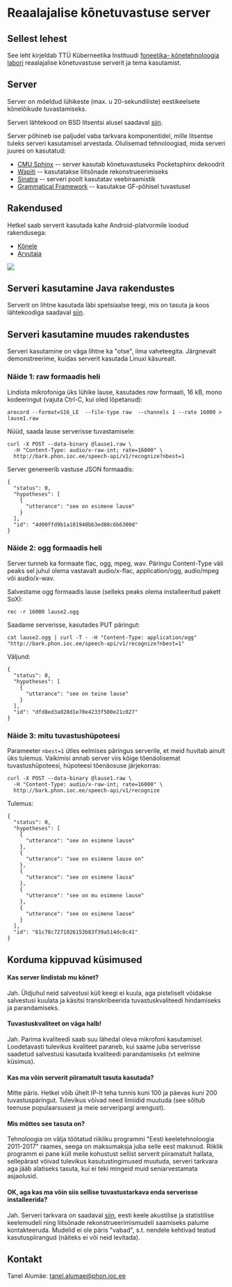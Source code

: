 Reaalajalise kõnetuvastuse server
================

## Sellest lehest

See leht kirjeldab TTÜ Küberneetika Instituudi [foneetika- kõnetehnoloogia labori](http://www.phon.ioc.ee) reaalajalise kõnetuvastuse serverit ja tema kasutamist. 

## Server

Server on mõeldud lühikeste (max. u 20-sekundiliste) eestikeelsete kõnelõikude tuvastamiseks. 

Serveri lähtekood on BSD litsentsi alusel saadaval [siin](https://github.com/alumae/ruby-pocketsphinx-server). 

Server põhineb ise paljudel vaba tarkvara komponentidel, mille litsentse tuleks serveri kasutamisel arvestada.
Olulisemad tehnoloogiad, mida serveri juures on kasutatud:

* [CMU Sphinx](http://cmusphinx.org) -- server kasutab kõnetuvastuseks Pocketsphinx dekoodrit
* [Wapiti](http://wapiti.limsi.fr) -- kasutatakse liitsõnade rekonstrueerimiseks
* [Sinatra](http://www.sinatrarb.com) --  serveri poolt kasutatav veebiraamistik
* [Grammatical Framework](http://www.grammaticalframework.org) -- kasutakse GF-põhisel tuvastusel

## Rakendused

Hetkel saab serverit kasutada kahe Android-platvormile loodud rakendusega: 

* [Kõnele](http://code.google.com/p/recognizer-intent)
* [Arvutaja](https://github.com/Kaljurand/Arvutaja)

![](http://www.android.com/images/brand/45_avail_market_logo1.png)

## Serveri kasutamine Java rakendustes

Serverit on lihtne kasutada läbi spetsiaalse teegi, mis on tasuta ja koos lähtekoodiga saadaval 
[siin](http://code.google.com/p/net-speech-api).

## Serveri kasutamine muudes rakendustes

Serveri kasutamine on väga lihtne ka "otse", ilma vaheteegita. Järgnevalt demonstreerime, kuidas
serverit kasutada Linuxi käsurealt.

### Näide 1: raw formaadis heli

Lindista mikrofoniga üks lühike lause, kasutades <i>raw</i> formaati, 16 kB, mono kodeeringut (vajuta Ctrl-C, kui oled lõpetanud):

    arecord --format=S16_LE  --file-type raw  --channels 1 --rate 16000 > lause1.raw


Nüüd, saada lause serverisse tuvastamisele:

    curl -X POST --data-binary @lause1.raw \
      -H "Content-Type: audio/x-raw-int; rate=16000" \
      http://bark.phon.ioc.ee/speech-api/v1/recognize?nbest=1


Server genereerib vastuse JSON formaadis:


    {
      "status": 0,
      "hypotheses": [
        {
          "utterance": "see on esimene lause"
        }
      ],
      "id": "4d00ffd9b1a101940bb3ed88c6b6300d"
    }

### Näide 2: ogg formaadis heli

Server tunneb ka formaate flac, ogg, mpeg, wav. Päringu Content-Type väli peaks sel juhul olema
vastavalt audio/x-flac, application/ogg, audio/mpeg või audio/x-wav.

Salvestame ogg formaadis lause (selleks peaks olema installeeritud pakett SoX):

    rec -r 16000 lause2.ogg
    
Saadame serverisse, kasutades PUT päringut:
    
    cat lause2.ogg | curl -T - -H "Content-Type: application/ogg"  "http://bark.phon.ioc.ee/speech-api/v1/recognize?nbest=1"

Väljund:

    {
      "status": 0,
      "hypotheses": [
        {
          "utterance": "see on teine lause"
        }
      ],
      "id": "dfd8ed3a028d1e70e4233f500e21c027"
    }


### Näide 3: mitu tuvastushüpoteesi

Parameeter <code>nbest=1</code> ütles eelmises päringus serverile, et meid huvitab 
ainult üks tulemus. Vaikimisi annab server viis kõige tõenäolisemat tuvastushüpoteesi,
hüpoteesi tõenäosuse järjekorras:

    curl -X POST --data-binary @lause1.raw \
      -H "Content-Type: audio/x-raw-int; rate=16000" \
      http://bark.phon.ioc.ee/speech-api/v1/recognize


Tulemus:

    {
      "status": 0,
      "hypotheses": [
        {
          "utterance": "see on esimene lause"
        },
        {
          "utterance": "see on esimene lause on"
        },
        {
          "utterance": "see on esimene lausa"
        },
        {
          "utterance": "see on mu esimene lause"
        },
        {
          "utterance": "see on esimene laose"
        }
      ],
      "id": "61c78c7271026153b83f39a514dc0c41"
    }

## Korduma kippuvad küsimused

#### Kas server lindistab mu kõnet?

Jah. Üldjuhul neid salvestusi küll keegi ei kuula, aga pisteliselt võidakse
salvestusi kuulata ja käsitsi transkribeerida tuvastuskvaliteedi hindamiseks
ja parandamiseks.

#### Tuvastuskvaliteet on väga halb!

Jah. Parima kvaliteedi saab suu lähedal oleva mikrofoni kasutamisel.
Loodetavasti tulevikus kvaliteet paraneb, kui saame juba serverisse saadetud
salvestusi kasutada kvaliteedi parandamiseks (vt eelmine küsimus).


#### Kas ma võin serverit piiramatult tasuta kasutada?

Mitte päris. Hetkel võib ühelt IP-lt teha tunnis kuni 100 ja päevas kuni 200 tuvastuspäringut.
Tulevikus võivad need limiidid muutuda (see sõltub teenuse populaarsusest ja meie serveripargi
arengust).


#### Mis mõttes see tasuta on?

Tehnoloogia on välja töötatud riikliku programmi "Eesti keeletehnoloogia 2011-2017" raames, seega
on maksumaksja juba selle eest maksnud. Riiklik programm ei pane küll meile
kohustust sellist serverit piiramatult hallata, sellepärast võivad tulevikus
kasutustingimused muutuda, serveri tarkvara aga jääb alatiseks tasuta, kui
ei teki mingeid muid seniarvestamata asjaolusid.

#### OK, aga kas ma võin siis sellise tuvastustarkava enda serverisse installeerida?

Jah. Serveri tarkvara on saadaval [siin](https://github.com/alumae/ruby-pocketsphinx-server),
eesti keele akustilise ja statistilise keelemudeli ning liitsõnade rekonstrueerimismudeli
saamiseks palume kontakteeruda. Mudelid ei ole päris "vabad", s.t. nendele kehtivad teatud
kasutuspiirangud (näiteks ei või neid levitada).

## Kontakt

Tanel Alumäe: [tanel.alumae@phon.ioc.ee](tanel.alumae@phon.ioc.ee)
